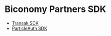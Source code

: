 # Biconomy Partners SDK

* [Transak SDK](https://transak.com/)
* [ParticleAuth SDK](https://particle.network/auth-introduction.html)
